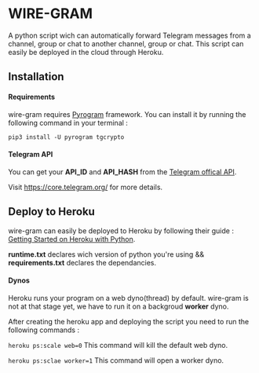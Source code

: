 # WIRE-GRAM
A python script wich can automatically forward Telegram messages from a channel, group or chat to another channel, group or chat. This script can easily be deployed in the cloud through Heroku.

## Installation

#### Requirements
wire-gram requires [Pyrogram](https://docs.pyrogram.org/) framework. You can install it by running the following command in your terminal :

```pip3 install -U pyrogram tgcrypto```

#### Telegram API
You can get your __API_ID__ and __API_HASH__ from the [Telegram offical API](https://my.telegram.org/).

Visit https://core.telegram.org/ for more details.

## Deploy to Heroku
wire-gram can easily be deployed to Heroku by following their guide : [Getting Started on Heroku with Python](https://devcenter.heroku.com/articles/getting-started-with-python).

__runtime.txt__ declares wich version of python you're using && __requirements.txt__ declares the dependancies.

#### Dynos
Heroku runs your program on a web dyno(thread) by default. wire-gram is not at that stage yet, we have to run it on a backgroud __worker__ dyno.

 After creating the heroku app and deploying the script you need to run the following commands :

```heroku ps:scale web=0``` This command will kill the default web dyno.

```heroku ps:sclae worker=1``` This command will open a worker dyno.





